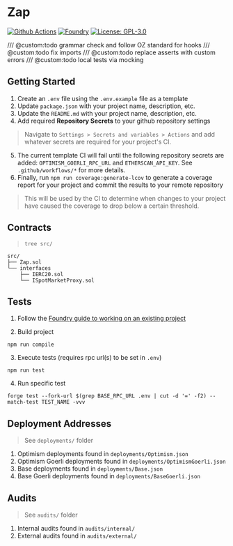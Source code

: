 # Zap

[![Github Actions][gha-badge]][gha] 
[![Foundry][foundry-badge]][foundry] 
[![License: GPL-3.0][license-badge]][license]

[gha]: https://github.com/JaredBorders/Zap/actions
[gha-badge]: https://github.com/JaredBorders/Zap/actions/workflows/test.yml/badge.svg
[foundry]: https://getfoundry.sh/
[foundry-badge]: https://img.shields.io/badge/Built%20with-Foundry-FFDB1C.svg
[license]: https://opensource.org/license/GPL-3.0/
[license-badge]: https://img.shields.io/badge/GitHub-GPL--3.0-informational

/// @custom:todo grammar check and follow OZ standard for hooks
/// @custom:todo fix imports
/// @custom:todo replace asserts with custom errors
/// @custom:todo local tests via mocking

## Getting Started

1. Create an `.env` file using the `.env.example` file as a template
2. Update `package.json` with your project name, description, etc.
3. Update the `README.md` with your project name, description, etc.
4. Add required **Repository Secrets** to your github repository settings
> Navigate to `Settings > Secrets and variables > Actions` and add whatever secrets are required for your project's CI.
5. The current template CI will fail until the following repository secrets are added: `OPTIMISM_GOERLI_RPC_URL` and `ETHERSCAN_API_KEY`. See `.github/workflows/*` for more details.
6. Finally, run `npm run coverage:generate-lcov` to generate a coverage report for your project and commit the results to your remote repository
> This will be used by the CI to determine when changes to your project have caused the coverage to drop below a certain threshold.

## Contracts

> `tree src/`

```
src/
├── Zap.sol
└── interfaces
    ├── IERC20.sol
    └── ISpotMarketProxy.sol
```

## Tests

1. Follow the [Foundry guide to working on an existing project](https://book.getfoundry.sh/projects/working-on-an-existing-project.html)

2. Build project

```
npm run compile
```

3. Execute tests (requires rpc url(s) to be set in `.env`)

```
npm run test
```

4. Run specific test

```
forge test --fork-url $(grep BASE_RPC_URL .env | cut -d '=' -f2) --match-test TEST_NAME -vvv
```

## Deployment Addresses

> See `deployments/` folder

1. Optimism deployments found in `deployments/Optimism.json`
2. Optimism Goerli deployments found in `deployments/OptimismGoerli.json`
3. Base deployments found in `deployments/Base.json`
4. Base Goerli deployments found in `deployments/BaseGoerli.json`

## Audits

> See `audits/` folder

1. Internal audits found in `audits/internal/`
2. External audits found in `audits/external/`